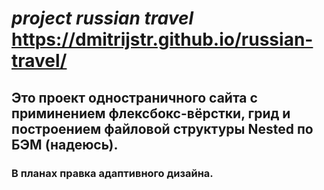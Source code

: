 # *project russian travel* https://dmitrijstr.github.io/russian-travel/
## Это проект одностраничного сайта с приминением флексбокс-вёрстки, грид и построением файловой структуры Nested по БЭМ (надеюсь).
### В планах правка адаптивного дизайна.